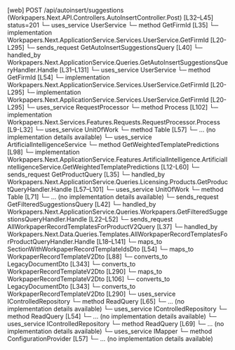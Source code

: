 [web] POST /api/autoinsert/suggestions  (Workpapers.Next.API.Controllers.AutoInsertController.Post)  [L32–L45] status=201
  └─ uses_service UserService
    └─ method GetFirmId [L35]
      └─ implementation Workpapers.Next.ApplicationService.Services.UserService.GetFirmId [L20-L295]
  └─ sends_request GetAutoInsertSuggestionsQuery [L40]
    └─ handled_by Workpapers.Next.ApplicationService.Queries.GetAutoInsertSuggestionsQueryHandler.Handle [L31–L131]
      └─ uses_service UserService
        └─ method GetFirmId [L54]
          └─ implementation Workpapers.Next.ApplicationService.Services.UserService.GetFirmId [L20-L295]
          └─ implementation Workpapers.Next.ApplicationService.Services.UserService.GetFirmId [L20-L295]
      └─ uses_service RequestProcessor
        └─ method Process [L102]
          └─ implementation Workpapers.Next.Services.Features.Requests.RequestProcessor.Process [L9-L32]
      └─ uses_service UnitOfWork
        └─ method Table [L57]
          └─ ... (no implementation details available)
      └─ uses_service ArtificialIntelligenceService
        └─ method GetWeightedTemplatePredictions [L98]
          └─ implementation Workpapers.Next.ApplicationService.Features.ArtificialIntelligence.ArtificialIntelligenceService.GetWeightedTemplatePredictions [L12-L60]
  └─ sends_request GetProductQuery [L35]
    └─ handled_by Workpapers.Next.ApplicationService.Queries.Licensing.Products.GetProductQueryHandler.Handle [L57–L101]
      └─ uses_service UnitOfWork
        └─ method Table [L71]
          └─ ... (no implementation details available)
  └─ sends_request GetFilteredSuggestionsQuery [L42]
    └─ handled_by Workpapers.Next.ApplicationService.Queries.Workpapers.GetFilteredSuggestionsQueryHandler.Handle [L22–L52]
  └─ sends_request AllWorkpaperRecordTemplatesForProductV2Query [L37]
    └─ handled_by Workpapers.Next.Data.Queries.Templates.AllWorkpaperRecordTemplatesForProductQueryHandler.Handle [L18–L141]
      └─ maps_to SectionWithWorkpaperRecordTemplateIdsDto [L54]
      └─ maps_to WorkpaperRecordTemplateV2Dto [L88]
        └─ converts_to LegacyDocumentDto [L343]
        └─ converts_to WorkpaperRecordTemplateV2Dto [L290]
      └─ maps_to WorkpaperRecordTemplateV2Dto [L106]
        └─ converts_to LegacyDocumentDto [L343]
        └─ converts_to WorkpaperRecordTemplateV2Dto [L290]
      └─ uses_service IControlledRepository<ExcludedWorkpaperRecordTemplate>
        └─ method ReadQuery [L65]
          └─ ... (no implementation details available)
      └─ uses_service IControlledRepository<Product>
        └─ method ReadQuery [L54]
          └─ ... (no implementation details available)
      └─ uses_service IControlledRepository<WorkpaperRecordTemplate>
        └─ method ReadQuery [L69]
          └─ ... (no implementation details available)
      └─ uses_service IMapper
        └─ method ConfigurationProvider [L57]
          └─ ... (no implementation details available)


